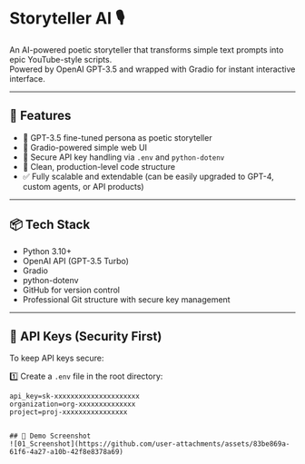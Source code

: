 # Storyteller AI 🎙️

An AI-powered poetic storyteller that transforms simple text prompts into epic YouTube-style scripts.  
Powered by OpenAI GPT-3.5 and wrapped with Gradio for instant interactive interface.

---

## 🚀 Features

- 🤖 GPT-3.5 fine-tuned persona as poetic storyteller
- 💬 Gradio-powered simple web UI
- 🔐 Secure API key handling via `.env` and `python-dotenv`
- 🧰 Clean, production-level code structure
- ✅ Fully scalable and extendable (can be easily upgraded to GPT-4, custom agents, or API products)

---

## 📦 Tech Stack

- Python 3.10+
- OpenAI API (GPT-3.5 Turbo)
- Gradio
- python-dotenv
- GitHub for version control
- Professional Git structure with secure key management

---

## 🔑 API Keys (Security First)

To keep API keys secure:

1️⃣ Create a `.env` file in the root directory:

```env
api_key=sk-xxxxxxxxxxxxxxxxxxxxx
organization=org-xxxxxxxxxxxxxx
project=proj-xxxxxxxxxxxxxxxx


## 📄 Demo Screenshot
![01_Screenshot](https://github.com/user-attachments/assets/83be869a-61f6-4a27-a10b-42f8e8378a69)

